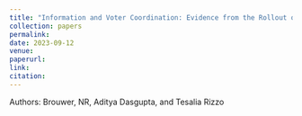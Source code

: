 ```yaml
---
title: "Information and Voter Coordination: Evidence from the Rollout of Cellular Networks in the Developing World"
collection: papers
permalink: 
date: 2023-09-12 
venue: 
paperurl: 
link: 
citation: 
---
```


Authors: Brouwer, NR, Aditya Dasgupta, and Tesalia Rizzo

